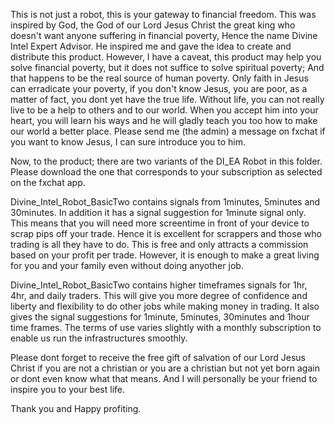 This is not just a robot, this is your gateway to financial freedom. This was inspired by God, the God of our Lord Jesus Christ the great king who doesn't want anyone suffering in financial poverty, Hence the name Divine Intel Expert Advisor. He inspired me and gave the idea to create and distribute this product. However, I have a caveat, this product may help you solve financial poverty, but it does not suffice to solve spiritual poverty; And that happens to be the real source of human poverty. Only faith in Jesus can erradicate your poverty, if you don't know Jesus, you are poor, as a matter of fact, you dont yet have the true life. Without life, you can not really live to be a help to others and to our world. When you accept him into your heart, you will learn his ways and he will gladly teach you too how to make our world a better place. Please send me (the admin) a message on fxchat if you want to know Jesus, I can sure introduce you to him. 

Now, to the product; there are two variants of the DI_EA Robot in this folder. Please download the one that corresponds to your subscription as selected on the fxchat app.

Divine_Intel_Robot_BasicTwo contains signals from 1minutes, 5minutes and 30minutes. In addition it has a signal suggestion for 1minute signal only. This means that you will need more screentime in front of your device to scrap pips off your trade. Hence it is excellent for scrappers and those who trading is all they have to do. This is free and only attracts a commission based on your profit per trade. However, it is enough to make a great living for you and your family even without doing anyother job. 

Divine_Intel_Robot_BasicTwo contains higher timeframes signals for 1hr, 4hr, and daily traders. This will give you more degree of confidence and liberty and flexibility to do other jobs while making money in trading. It also gives the signal suggestions for 1minute, 5minutes, 30minutes and 1hour time frames. The terms of use varies slightly with a monthly subscription to enable us run the infrastructures smoothly. 

Please dont forget to receive the free gift of salvation of our Lord Jesus Christ if you are not a christian or you are a christian but not yet born again or dont even know what that means. And I will personally be your friend to inspire you to your best life. 

Thank you and Happy profiting.
